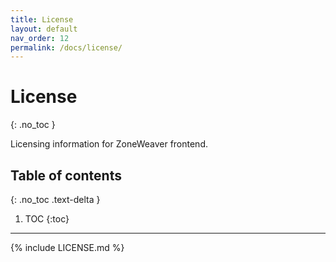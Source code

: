 ```yaml
---
title: License
layout: default
nav_order: 12
permalink: /docs/license/
---
```


# License
{: .no_toc }

Licensing information for ZoneWeaver frontend.

## Table of contents
{: .no_toc .text-delta }

1. TOC
{:toc}

---

{% include LICENSE.md %}
